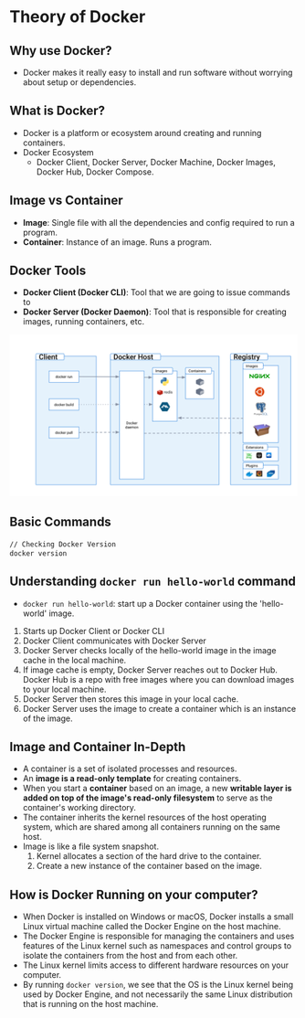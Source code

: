 # Theory of Docker

## Why use Docker?

- Docker makes it really easy to install and run software without worrying about setup or dependencies.

## What is Docker?

- Docker is a platform or ecosystem around creating and running containers.
- Docker Ecosystem
  - Docker Client, Docker Server, Docker Machine, Docker Images, Docker Hub, Docker Compose.

## Image vs Container

- **Image**: Single file with all the dependencies and config required to run a program.
- **Container**: Instance of an image. Runs a program.

## Docker Tools

- **Docker Client (Docker CLI)**: Tool that we are going to issue commands to
- **Docker Server (Docker Daemon)**: Tool that is responsible for creating images, running containers, etc.

<img src="./pics/docker-architecture.svg" />

## Basic Commands

```docker
// Checking Docker Version
docker version
```

## Understanding `docker run hello-world` command

- `docker run hello-world`: start up a Docker container using the 'hello-world' image.

1. Starts up Docker Client or Docker CLI
2. Docker Client communicates with Docker Server
3. Docker Server checks locally of the hello-world image in the image cache in the local machine.
4. If image cache is empty, Docker Server reaches out to Docker Hub. Docker Hub is a repo with free images where you can download images to your local machine.
5. Docker Server then stores this image in your local cache.
6. Docker Server uses the image to create a container which is an instance of the image.

## Image and Container In-Depth

- A container is a set of isolated processes and resources.
- An **image is a read-only template** for creating containers.
- When you start a **container** based on an image, a new **writable layer is added on top of the image's read-only filesystem** to serve as the container's working directory.
- The container inherits the kernel resources of the host operating system, which are shared among all containers running on the same host.
- Image is like a file system snapshot.
  1. Kernel allocates a section of the hard drive to the container.
  2. Create a new instance of the container based on the image.

## How is Docker Running on your computer?

- When Docker is installed on Windows or macOS, Docker installs a small Linux virtual machine called the Docker Engine on the host machine.
- The Docker Engine is responsible for managing the containers and uses features of the Linux kernel such as namespaces and control groups to isolate the containers from the host and from each other.
- The Linux kernel limits access to different hardware resources on your computer.
- By running `docker version`, we see that the OS is the Linux kernel being used by Docker Engine, and not necessarily the same Linux distribution that is running on the host machine.